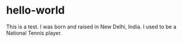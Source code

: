 # hello-world
This is a test.
I was born and raised in New Delhi, India. I used to be a National Tennis player.
